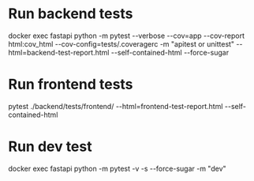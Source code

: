 # Run backend tests
docker exec fastapi python -m pytest --verbose --cov=app --cov-report html:cov_html --cov-config=tests/.coveragerc -m "apitest or unittest" --html=backend-test-report.html --self-contained-html --force-sugar

# Run frontend tests
pytest ./backend/tests/frontend/ --html=frontend-test-report.html --self-contained-html

# Run dev test
docker exec fastapi python -m pytest -v -s --force-sugar -m "dev"